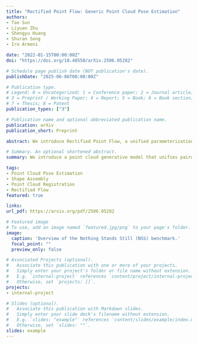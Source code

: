 ```yaml
---
title: "Rectified Point Flow: Generic Point Cloud Pose Estimation"
authors:
- Tao Sun
- Liyuan Zhu
- Shengyu Huang
- Shuran Song
- Iro Armeni

date: "2022-01-15T00:00:00Z"
doi: "https://doi.org/10.48550/arXiv.2506.05282"

# Schedule page publish date (NOT publication's date).
publishDate: "2025-06-06T00:00:00Z"

# Publication type.
# Legend: 0 = Uncategorized; 1 = Conference paper; 2 = Journal article;
# 3 = Preprint / Working Paper; 4 = Report; 5 = Book; 6 = Book section;
# 7 = Thesis; 8 = Patent
publication_types: ["3"]

# Publication name and optional abbreviated publication name.
publication: arXiv
publication_short: Preprint

abstract: We introduce Rectified Point Flow, a unified parameterization that formulates pairwise point cloud registration and multi-part shape assembly as a single conditional generative problem. Given unposed point clouds, our method learns a continuous point-wise velocity field that transports noisy points toward their target positions, from which part poses are recovered. In contrast to prior work that regresses part-wise poses with ad-hoc symmetry handling, our method intrinsically learns assembly symmetries without symmetry labels. Together with a self-supervised encoder focused on overlapping points, our method achieves a new state-of-the-art performance on six benchmarks spanning pairwise registration and shape assembly. Notably, our unified formulation enables effective joint training on diverse datasets, facilitating the learning of shared geometric priors and consequently boosting accuracy.

# Summary. An optional shortened abstract.
summary: We introduce a point cloud generative model that unifies pairwise registration and multi-part shape assembly, achieving state-of-the-art performance across multiple benchmarks.

tags:
- Point Cloud Pose Estimation
- Shape Assembly
- Point Cloud Registration
- Rectified Flow
featured: true

links:
url_pdf: https://arxiv.org/pdf/2506.05282

# Featured image
# To use, add an image named `featured.jpg/png` to your page's folder. 
image:
  caption: 'Overview of the Nothing Stands Still (NSS) benchmark.'
  focal_point: ""
  preview_only: false

# Associated Projects (optional).
#   Associate this publication with one or more of your projects.
#   Simply enter your project's folder or file name without extension.
#   E.g. `internal-project` references `content/project/internal-project/index.md`.
#   Otherwise, set `projects: []`.
projects:
- internal-project

# Slides (optional).
#   Associate this publication with Markdown slides.
#   Simply enter your slide deck's filename without extension.
#   E.g. `slides: "example"` references `content/slides/example/index.md`.
#   Otherwise, set `slides: ""`.
slides: example
---
```



